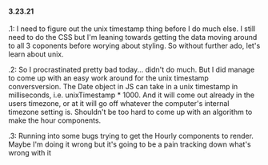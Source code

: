 #### 3.23.21

.1: I need to figure out the unix timestamp thing before I do much else. I still need to do the CSS but I'm leaning towards getting the data moving around to all 3 coponents before worying about styling. So without further ado, let's learn about unix.

.2: So I procrastinated pretty bad today... didn't do much. But I did manage to come up with an easy work around for the unix timestamp conversversion. The Date object in JS can take in a unix timestamp in milliseconds, i.e. unixTimestamp * 1000. And it will come out already in the users timezone, or at it will go off whatever the computer's internal timezone setting is. Shouldn't be too hard to come up with an algorithm to make the hour components.

.3: Running into some bugs trying to get the Hourly components to render. Maybe I'm doing it wrong but it's going to be a pain tracking down what's wrong with it